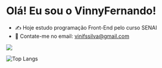 # Olá! Eu sou o VinnyFernando!

- ✍️ Hoje estudo programação Front-End pelo curso SENAI
- 📩 Contate-me no email: vinifssilva@gmail.com

<picture>
  <source
    srcset="https://github-readme-stats.vercel.app/api?username=LittleV1nny&show_icons=true&theme=codeSTACKr"
    media="(prefers-color-scheme: dark)"
  />

  <source
    srcset="https://github-readme-stats.vercel.app/api?username=&show_icons=true"
    media="(prefers-color-scheme: light), (prefers-color-scheme: no-preference)"
  />
  <img src="https://github-readme-stats.vercel.app/api?username=&show_icons=true" />
</picture>

![Top Langs](https://github-readme-stats.vercel.app/api/top-langs/?username=LittleV1nny&layout=compact)

